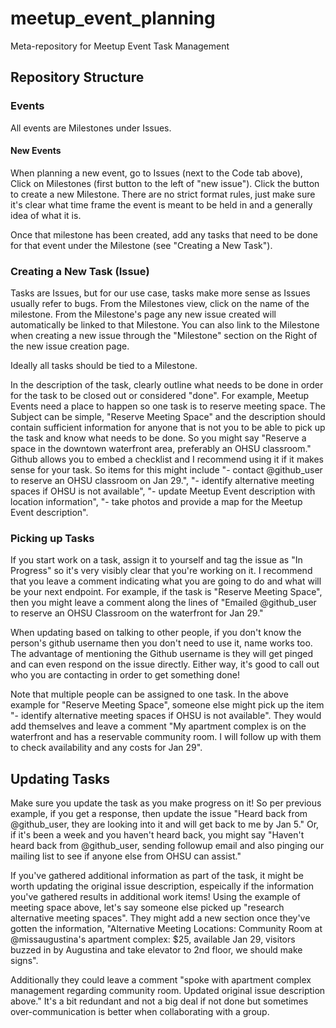 # meetup_event_planning
Meta-repository for Meetup Event Task Management

## Repository Structure

### Events
All events are Milestones under Issues. 

#### New Events
When planning a new event, go to Issues (next to the Code tab above), Click on Milestones (first button to the left of "new issue"). Click the button to create a new Milestone. There are no strict format rules, just make sure it's clear what time frame the event is meant to be held in and a generally idea of what it is.

Once that milestone has been created, add any tasks that need to be done for that event under the Milestone (see "Creating a New Task").

### Creating a New Task (Issue)
Tasks are Issues, but for our use case, tasks make more sense as Issues usually refer to bugs. From the Milestones view, click on the name of the milestone. From the Milestone's page any new issue created will automatically be linked to that Milestone. You can also link to the Milestone when creating a new issue through the "Milestone" section on the Right of the new issue creation page.

Ideally all tasks should be tied to a Milestone.

In the description of the task, clearly outline what needs to be done in order for the task to be closed out or considered "done". For example, Meetup Events need a place to happen so one task is to reserve meeting space. The Subject can be simple, "Reserve Meeting Space" and the description should contain sufficient information for anyone that is not you to be able to pick up the task and know what needs to be done. So you might say "Reserve a space in the downtown waterfront area, preferably an OHSU classroom." Github allows you to embed a checklist and I recommend using it if it makes sense for your task. So items for this might include "- contact @github_user to reserve an OHSU classroom on Jan 29.", "- identify alternative meeting spaces if OHSU is not available", "- update Meetup Event description with location information", "- take photos and provide a map for the Meetup Event description".


### Picking up Tasks
If you start work on a task, assign it to yourself and tag the issue as "In Progress" so it's very visibly clear that you're working on it. I recommend that you leave a comment indicating what you are going to do and what will be your next endpoint. For example, if the task is "Reserve Meeting Space", then you might leave a comment along the lines of "Emailed @github_user to reserve an OHSU Classroom on the waterfront for Jan 29." 

When updating based on talking to other people, if you don't know the person's github username then you don't need to use it, name works too. The advantage of mentioning the Github username is they will get pinged and can even respond on the issue directly. Either way, it's good to call out who you are contacting in order to get something done!

Note that multiple people can be assigned to one task. In the above example for "Reserve Meeting Space", someone else might pick up the item "- identify alternative meeting spaces if OHSU is not available". They would add themselves and leave a comment "My apartment complex is on the waterfront and has a reservable community room. I will follow up with them to check availability and any costs for Jan 29".

## Updating Tasks
Make sure you update the task as you make progress on it! So per previous example, if you get a response, then update the issue "Heard back from @github_user, they are looking into it and will get back to me by Jan 5." Or, if it's been a week and you haven't heard back, you might say "Haven't heard back from @github_user, sending followup email and also pinging our mailing list to see if anyone else from OHSU can assist."

If you've gathered additional information as part of the task, it might be worth updating the original issue description, espeically if the information you've gathered results in additional work items! Using the example of meeting space above, let's say someone else picked up "research alternative meeting spaces". They might add a new section once they've gotten the information, "Alternative Meeting Locations: Community Room at @missaugustina's apartment complex: $25, available Jan 29, visitors buzzed in by Augustina and take elevator to 2nd floor, we should make signs".

Additionally they could leave a comment "spoke with apartment complex management regarding community room. Updated original issue description above." It's a bit redundant and not a big deal if not done but sometimes over-communication is better when collaborating with a group.

